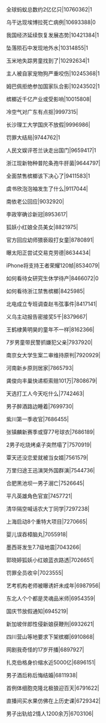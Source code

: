 全球蚂蚁总数约2亿亿只|10760362|1

乌干达现埃博拉死亡病例|10693388|0

我国经济延续恢复发展态势|10421384|1

坠落陨石中发现地外水|10314855|1

玉米地失踪男童找到了|10292634|1

主人被自家宠物狗严重咬伤|10245368|1

姆巴佩拒绝参加国家队合影|10243502|1

槟榔近千亿产业或受影响|10015808|

冷空气对广东有点抠|9997315|

长沙理工大学国庆不放假|9996986|

罚罪大结局|9744762|1

人民文娱评苍兰诀走出国门|9659417|1

浙江现新物种普陀条孢牛肝菌|9644797|

全面禁售槟榔该下决心了|9411583|1

虞书欣泡泡袖发生了什么|9117044|

南依老公回应|9032920|

李政宰确诊新冠|8953617|

狐妖小红娘全员美女|8821975|

官方回应幼师猥亵殴打女童|8780891|

曝太阳正尝试交易克劳德|8634434|

iPhone将支持王者荣耀120帧|8534079|

如何看待女研究生休学待产|8466072|0

如何看待浙江禁售槟榔|8425985|

北电成立专班调查赵韦弦事件|8417141|

义乌主动报告密接奖5千|8379667|

王鹤棣黄明昊的童年不一样|8162366|

7岁男童带民警抓嫌犯父亲|7937920|

南京女大学生案二审维持原判|7920929|

河南新乡原则居家|7865793|

龚俊向丰巢快递柜索赔101万|7808679|

天选打工人今天吃什么|7742463|

男子醉酒路边睡着|7699730|

紫川第一季收官|7686455|

张镇麟新赛季或穿77号球衣|7686189|

2男子吃烧烤桌子突然塌了|7570919|

覃天还没恋爱就被当女婿|7561579|

万里归途王迅演哭外国群演|7544736|

合肥黑池坝一男子溺亡|7526645|

平凡英雄角色官宣|7457721|

清华隔空喊话农大丁同学|7297238|

上海启动8个重特大项目|7270665|

婴儿误吞樟脑丸|7055918|

墨西哥发生7.7级地震|7043266|

郭晓婷狐妖小红娘蓝衣路透|7026651|

罚罪全员收伞|7023555|

艺考机构老师被曝诱奸未成年|6987956|

东北人个个都是灵魂品米师|6954359|

国庆节放假通知|6945219|

新加坡伴郎性侵新娘获鞭刑|6932621|

四川营山等地要求下架槟榔|6910868|

网剧我奇怪的17岁开播|6897927|

扎克伯格身价缩水近5000亿|6896151|

男子酒后称后悔结婚|6811938|

首例体细胞克隆北极狼迎百天|6791622|

直播间买水果仿佛在上历史课|6729342|

男子出轨给2情人1200余万|6703106|


